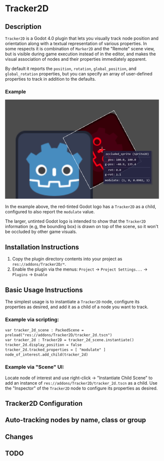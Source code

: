 # Tracker2D

## Description

`Tracker2D` is a Godot 4.0 plugin that lets you visually track node position and orientation along
with a textual representation of various properties. In some respects it is combination of
`Marker2D` and the "Remote" scene view, but is visible during game execution instead of in the
editor, and makes the visual association of nodes and their properties immediately apparent.

By default it reports the `position`, `rotation`, `global_position`, and `global_rotation`
properties, but you can specify an array of user-defined properties to track in addition to the
defaults.

### Example

![Example](example.png "Example")

In the example above, the red-tinted Godot logo has a `Tracker2D` as a child, configured to also
report the `modulate` value.

The larger, untinted Godot logo is intended to show that the `Tracker2D` information (e.g, the
bounding box) is drawn on top of the scene, so it won't be occluded by other game visuals.

## Installation Instructions

1. Copy the plugin directory contents into your project as `res://addons/Tracker2D/*`.
2. Enable the plugin via the menus: `Project` -> `Project Settings...` -> `Plugins` -> `Enable`

## Basic Usage Instructions

The simplest usage is to instantiate a `Tracker2D` node, configure its properties as desired, and
add it as a child of a node you want to track.

### Example via scripting:

```gdscript
var tracker_2d_scene : PackedScene = preload("res://addons/Tracker2D/tracker_2d.tscn")
var tracker_2d : Tracker2D = tracker_2d_scene.instantiate()
tracker_2d.display_position = false
tracker_2d.tracked_properties = [ "modulate" ]
node_of_interest.add_child(tracker_2d)
```

### Example via "Scene" UI:
	
Locate node of interest and use right-click -> "Instantiate Child Scene" to add an instance of
`res://addons/Tracker2D/tracker_2d.tscn` as a child. Use the "Inspector" of the `Tracker2D` node to
configure its properties as desired.

## Tracker2D Configuration


## Auto-tracking nodes by name, class or group

## Changes

## TODO
